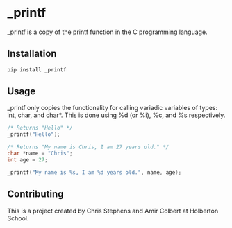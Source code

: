 # \_printf

\_printf is a copy of the printf function in the C programming language.

## Installation

```bash
pip install _printf
```

## Usage

\_printf only copies the functionality for calling variadic variables of types: int, char, and char\*. This is done using %d (or %i), %c, and %s respectively.

```c
/* Returns "Hello" */
_printf("Hello");

/* Returns "My name is Chris, I am 27 years old." */
char *name = "Chris";
int age = 27;

_printf("My name is %s, I am %d years old.", name, age);
```

## Contributing

This is a project created by Chris Stephens and Amir Colbert at Holberton School.
